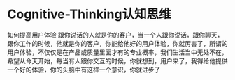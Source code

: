 # Cognitive-Thinking认知思维
如何提高用户体验
跟你说话的人就是你的客户，当一个人跟你说话，跟你聊天，跟你工作的时候，他就是你的客户，你能给他好的用户体验，你就厉害了，所谓的用户体验，不仅仅是在产品或质量里面才有的专业概率，我们生活当中无处不在，希望从今天开始，每当有人跟你交互的时候，你就想到，用户来了，我得给他提供一个好的体验，你的头脑中有这样一个意识，你就进步了
